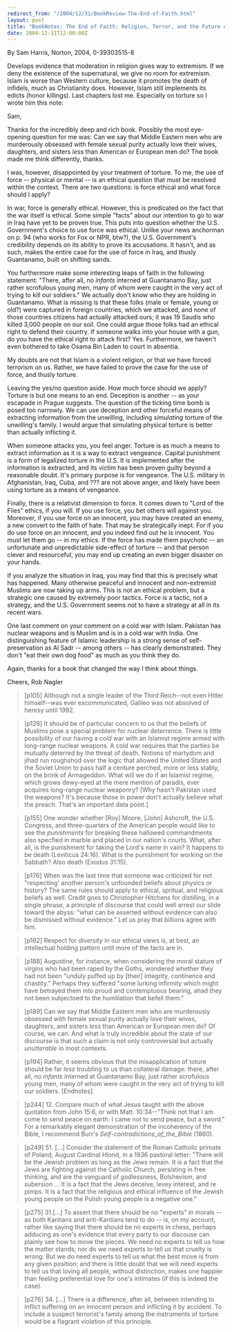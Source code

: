 ```yaml
---
redirect_from: "/2004/12/31/BookReview-The-End-of-Faith.html"
layout: post
title: "BookNotes: The End of Faith: Religion, Terror, and the Future of Reason"
date: 2004-12-31T12:00:00Z
---
```

By Sam Harris, Norton, 2004, 0-39303515-8

Develops evidence that moderation in religion gives way to
extremism.  If we deny the existence of the supernatural, we give no
room for extremism.  Islam is worse than Western culture, because it
promotes the death of infidels, much as Christianity does.  However,
Islam still implements its edicts (honor killings).  Last chapters
lost me.  Especially on torture so I wrote him this note:

Sam,

Thanks for the incredibly deep and rich book.  Possibly the most
eye-opening question for me was: Can we say that Middle Eastern men
who are murderously obsessed with female sexual purity actually love
their wives, daughters, and sisters *less* than American or European
men do?  The book made me think differently, thanks.

I was, however, disappointed by your treatment of torture.  To me, the
use of force -- physical or mental -- is an ethical question that must
be resolved within the context.  There are two questions: is force
ethical and what force should I apply?

In war, force is generally ethical.  However, this is predicated on
the fact that the war itself is ethical.  Some simple "facts" about
our intention to go to war in Iraq have yet to be proven true.  This
puts into question whether the U.S. Government's choice to use force
was ethical.  Unlike your news anchorman on p. 94 (who works for Fox
or NPR, btw?), the U.S. Government's credibility depends on its
ability to prove its accusations.  It hasn't, and as such, makes the
entire case for the use of force in Iraq, and thusly Guantanamo, built
on shifting sands.

You furthermore make some interesting leaps of faith in the following
statement: "There, after all, no *infants* interned at Guantanamo Bay,
just rather scrofulous young men, many of whom were caught in the very
act of trying to kill our soldiers."  We actually don't know who they
are holding in Guantanamo.  What is missing is that these folks (male
or female, young or old?) were captured in foreign countries, which we
attacked, and none of those countries citizens had actually attacked
ours; it was 19 Saudis who killed 3,000 people on our soil.  One could
argue those folks had an ethical right to defend their country.  If
someone walks into your house with a gun, do you have the ethical
right to attack first?  Yes.  Furthermore, we haven't even bothered to
take Osama Bin Laden to court in absentia.

My doubts are not that Islam is a violent religion, or that we have
forced terrorism on us.  Rather, we have failed to prove the case for
the use of force, and thusly torture.

Leaving the yes/no question aside.  How much force should we apply?
Torture is but one means to an end.  Deception is another -- as your
escapade in Prague suggests.  The question of the ticking time bomb is
posed too narrowly.  We can use deception and other forceful means of
extracting information from the unwilling, including *simulating*
torture of the unwilling's family.  I would argue that simulating
physical torture is better than actually inflicting it.

When someone attacks you, you feel anger.  Torture is as much a means
to extract information as it is a way to extract vengeance.  Capital
punishment is a form of legalized torture in the U.S.  It is
implemented after the information is extracted, and its victim has
been proven guilty beyond a reasonable doubt.  It's primary purpose is
for vengeance.  The U.S. military in Afghanistan, Iraq, Cuba, and ???
are not above anger, and likely have been using torture as a means of
vengeance.

Finally, there is a relativist dimension to force.  It comes down to
"Lord of the Flies" ethics, if you will.  If you use force, you bet
others will against you.  Moreover, if you use force on an innocent,
you may have created an enemy, a new convert to the faith of hate.
That may be strategically inept.  For if you do use force on an
innocent, and you indeed find out he is innocent.  You must let them
go -- in my ethics.  If the force has made them psychotic -- an
unfortunate and unpredictable side-effect of torture -- and that
person clever and resourceful, you may end up creating an even bigger
disaster on your hands.

If you analyze the situation in Iraq, you may find that this is
precisely what has happened.  Many otherwise peaceful and innocent and
non-extremist Muslims are now taking up arms.  This is not an ethical
problem, but a strategic one caused by extremely poor tactics.  Force
is a tactic, not a strategy, and the U.S. Government seems not to have
a strategy at all in its recent wars.

One last comment on your comment on a cold war with Islam.  Pakistan
has nuclear weapons and is Muslim and is in a cold war with India.
One distinguishing feature of Islamic leadership is a strong sense of
self-preservation as Al Sadr -- among others -- has clearly
demonstrated.  They don't "eat their own dog food" as much as you
think they do.

Again, thanks for a book that changed the way I think about things.

Cheers,
Rob Nagler


> [p105] Although not a single leader of the Third Reich--not even
> Hitler himself--was ever excommunicated, Galileo was not absolved of
> heresy until 1992.



> [p128] It should be of particular concern to us that the beliefs of
> Muslims pose a special problem for nuclear deterrence.  There is
> little possibility of our having a _cold_ war with an Islamist
> regime armed with long-range nuclear weapons.  A cold war requires
> that the parties be mutually deterred by the threat of death.  Notions
> of martydom and jihad run roughshod over the logic that allowed the
> United States and the Soviet Union to pass half a centure perched,
> more or less stably, on the brink of Armageddon.  What will we do if
> an Islamist regime, which grows dewy-eyed at the mere mention of
> paradis, ever acquires long-range nuclear weaponry? [Why hasn't
> Pakistan used the weapons?  It's because those in power don't actually
> believe what the preach.  That's an important data point.]



> [p155] One wonder whether [Roy] Moore, [John] Ashcroft, the
> U.S. Congress, and three-quarters of the American people would like to
> see the _punishments_ for breaking these hallowed commandments
> also specfied in marble and placed in our nation's courts.  What,
> after all, is the punishment for taking the Lord's name in vain?  It
> happens to be death (Leviticus 24:16).  What is the punishment for
> working on the Sabbath? Also death (Exodus 31:15).



> [p176] When was the last time that someone was criticized for not
> "respecting' another person's unfounded beliefs about physics or
> history?  The same rules should apply to ethical, spritual, and
> religious beliefs as well. Credit goes to Christopher Hitchens for
> distilling, in a single phrase, a principle of discourse that could
> well arrest our slide toward the abyss: "what can be asserted without
> evidence can also be dismissed without evidence."  Let us pray that
> billions agree with him.



> [p182] Respect for _diversity_ in our ethical views is, at best,
> an intellectual holding pattern until more of the facts are in.



> [p188] Augustine, for instance, when considering the moral stature of
> virgins who had been raped by the Goths, wondered whether they had not
> been "unduly puffed up by [their] integrity, continence and chastity."
> Perhaps they suffered "some lurking infirmity which might have
> betrayed them into proud and contemptuous bearing, ahad they not been
> subjectoed to the humiliation that befell them."



> [p189] Can we say that Middle Eastern men who are murderously obsessed
> with female sexual purity actually love their wives, daughters, and
> sisters _less_ than American or European men do?  Of course, we
> can.  And what is truly incredible about the state of our discourse is
> that such a claim is not only controversial but actually
> _unutterable_ in most contexts.



> [p194] Rather, it seems obvious that the misapplication of toture
> should be far _less_ troubling to us than collateral damage:
> there, after all, no _infants_ interned at Guantanamo Bay, just
> rather scrofulous young men, many of whom were caught in the very act
> of trying to kill our soldiers.
> [Endnotes]



> [p244] 12. Compare much of what Jesus taught with the above quotation
> from John 15:6, or with Matt. 10:34--"Think not that I am come to send
> peace on earth: I came not to send peace, but a sword."  For a
> remarkably elegant demonstration of the incoherency of the Bible, I
> recommend Burr's _Self-contradictions_of_the_Bible_ (1860).



> [p249] 51. [...] Consider the statement of the Roman Catholic primate
> of Poland, August Cardinal Hlond, in a 1936 pastoral letter: "There
> will be the Jewish problem as long as the Jews remain.  It is a fact
> that the Jews are fighting against the Catholic Church, persisting in
> free thinking, and are the vanguard of godlessness, Bolshevism, and
> subersion ...  It is a fact that the Jews deceive, levey interest, and
> re pimps.  It is a fact that the religious and ethical influence of
> the Jewish young people on the Polish young people is a negative one."



> [p275] 31.[...] To assert that there should be no "experts" in morals
> -- as both Kantians and anti-Kantians tend to do -- is, on my account,
> rather like saying that there should be no experts in chess, perhaps
> adducing as one's evidence that every party to our discouse can
> plainly see how to move the pieces.  We need no experts to tell us how
> the matter stands; nor do we need experts to tell us that cruelty is
> wrong.  But we do need experts to tell us what the best move is from
> any given position; and there is little doubt that we will need
> experts to tell us that loving all people, without distinction, makes
> one happier than feeling preferential love for one's intimates (if
> this is indeed the case).



> [p276] 34. [...] There is a difference, after all, between intending
> to inflict suffering on an innocent person and inflicting it by
> accident.  To include a suspect terrorist's family among the
> instruments of torture would be a flagrant violation of this principle.
> 



